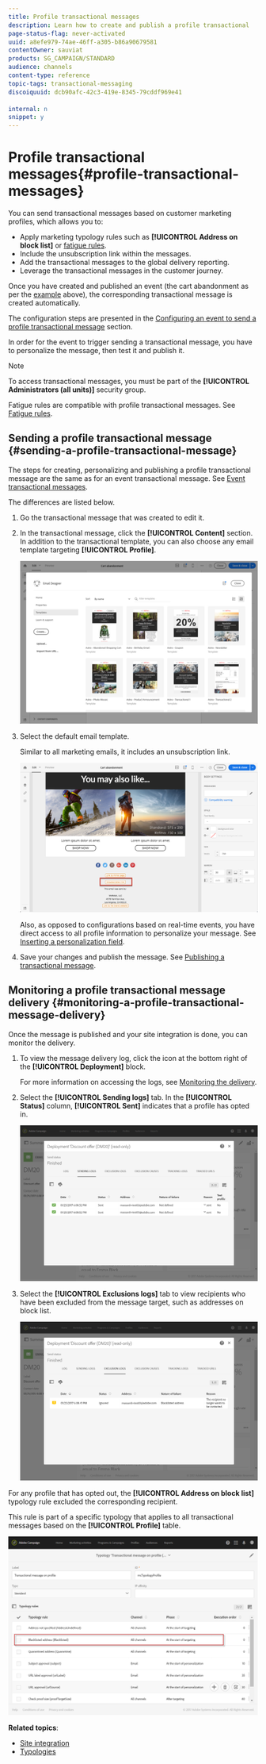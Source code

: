 ```yaml
---
title: Profile transactional messages
description: Learn how to create and publish a profile transactional         message.
page-status-flag: never-activated
uuid: a8efe979-74ae-46ff-a305-b86a90679581
contentOwner: sauviat
products: SG_CAMPAIGN/STANDARD
audience: channels
content-type: reference
topic-tags: transactional-messaging
discoiquuid: dcb90afc-42c3-419e-8345-79cddf969e41

internal: n
snippet: y
---
```


# Profile transactional messages{#profile-transactional-messages}

You can send transactional messages based on customer marketing profiles, which allows you to:

* Apply marketing typology rules such as **[!UICONTROL Address on block list]** or [fatigue rules](../../sending/using/fatigue-rules.md).
* Include the unsubscription link within the messages.
* Add the transactional messages to the global delivery reporting.
* Leverage the transactional messages in the customer journey.

Once you have created and published an event (the cart abandonment as per the [example](../../channels/using/about-transactional-messaging.md#transactional-messaging-operating-principle) above), the corresponding transactional message is created automatically.

The configuration steps are presented in the [Configuring an event to send a profile transactional message](../../administration/using/configuring-transactional-messaging.md#use-case--configuring-an-event-to-send-a-transactional-message) section.

In order for the event to trigger sending a transactional message, you have to personalize the message, then test it and publish it.

>[!NOTE]
>
>To access transactional messages, you must be part of the **[!UICONTROL Administrators (all units)]** security group.
>
>Fatigue rules are compatible with profile transactional messages. See [Fatigue rules](../../sending/using/fatigue-rules.md).

## Sending a profile transactional message {#sending-a-profile-transactional-message}

The steps for creating, personalizing and publishing a profile transactional message are the same as for an event transactional message. See [Event transactional messages](../../channels/using/event-transactional-messages.md).

The differences are listed below.

1. Go the transactional message that was created to edit it.
1. In the transactional message, click the **[!UICONTROL Content]** section. In addition to the transactional template, you can also choose any email template targeting **[!UICONTROL Profile]**.

   ![](assets/message-center_marketing_templates.png)

1. Select the default email template.

   Similar to all marketing emails, it includes an unsubscription link.

   ![](assets/message-center_marketing_perso_unsubscription.png)

   Also, as opposed to configurations based on real-time events, you have direct access to all profile information to personalize your message. See [Inserting a personalization field](../../designing/using/personalization.md#inserting-a-personalization-field).

1. Save your changes and publish the message. See [Publishing a transactional message](../../channels/using/event-transactional-messages.md#publishing-a-transactional-message).

## Monitoring a profile transactional message delivery {#monitoring-a-profile-transactional-message-delivery}

Once the message is published and your site integration is done, you can monitor the delivery.

1. To view the message delivery log, click the icon at the bottom right of the **[!UICONTROL Deployment]** block.

   For more information on accessing the logs, see [Monitoring the delivery](../../sending/using/monitoring-a-delivery.md).

1. Select the **[!UICONTROL Sending logs]** tab. In the **[!UICONTROL Status]** column, **[!UICONTROL Sent]** indicates that a profile has opted in.

   ![](assets/message-center_marketing_sending_logs.png)

1. Select the **[!UICONTROL Exclusions logs]** tab to view recipients who have been excluded from the message target, such as addresses on block list.

   ![](assets/message-center_marketing_exclusion_logs.png)

For any profile that has opted out, the **[!UICONTROL Address on block list]** typology rule excluded the corresponding recipient.

This rule is part of a specific typology that applies to all transactional messages based on the **[!UICONTROL Profile]** table.

![](assets/message-center_marketing_typology.png)

**Related topics**:

* [Site integration](../../administration/using/configuring-transactional-messaging.md#integrating-the-triggering-of-the-event-in-a-website)
* [Typologies](../../sending/using/about-typology-rules.md)

